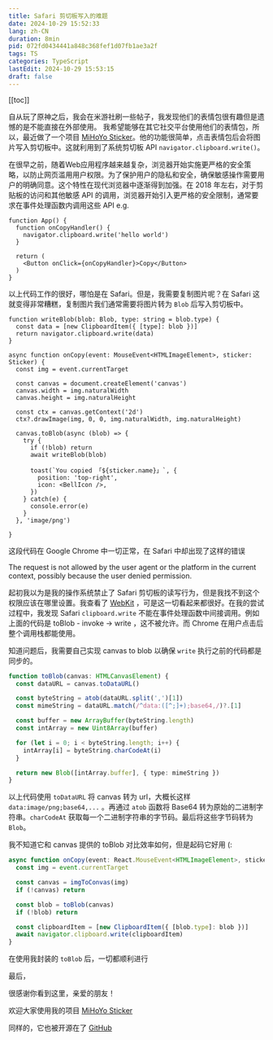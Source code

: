 ```yaml
---
title: Safari 剪切板写入的难题
date: 2024-10-29 15:52:33
lang: zh-CN
duration: 8min
pid: 072fd0434441a848c368fef1d07fb1ae3a2f
tags: TS
categories: TypeScript
lastEdit: 2024-10-29 15:53:15
draft: false
---
```

[[toc]]

自从玩了原神之后，我会在米游社刷一些帖子，我发现他们的表情包很有趣但是遗憾的是不能直接在外部使用。 我希望能够在其它社交平台使用他们的表情包，所以，最近做了一个项目 [MiHoYo Sticker](https://mhy-sticker.ctong.top/)。他的功能很简单，点击表情包后会将图片写入剪切板中。这就利用到了系统剪切板 API `navigator.clipboard.write()`。

在很早之前，随着Web应用程序越来越复杂，浏览器开始实施更严格的安全策略，以防止网页滥用用户权限。为了保护用户的隐私和安全，确保敏感操作需要用户的明确同意。这个特性在现代浏览器中逐渐得到加强。在 2018 年左右，对于剪贴板的访问和其他敏感 API 的调用，浏览器开始引入更严格的安全限制，通常要求在事件处理函数内调用这些 API e.g.

```tsx
function App() {
  function onCopyHandler() {
    navigator.clipboard.write('hello world')
  }

  return (
    <Button onClick={onCopyHandler}>Copy</Button>
  )
}
```

以上代码工作的很好，哪怕是在 Safari。但是，我需要复制图片呢？在 Safari 这就变得非常糟糕，复制图片我们通常需要将图片转为 `Blob` 后写入剪切板中。

```tsx
function writeBlob(blob: Blob, type: string = blob.type) {
  const data = [new ClipboardItem({ [type]: blob })]
  return navigator.clipboard.write(data)
}

async function onCopy(event: MouseEvent<HTMLImageElement>, sticker: Sticker) {
  const img = event.currentTarget

  const canvas = document.createElement('canvas')
  canvas.width = img.naturalWidth
  canvas.height = img.naturalHeight

  const ctx = canvas.getContext('2d')
  ctx?.drawImage(img, 0, 0, img.naturalWidth, img.naturalHeight)

  canvas.toBlob(async (blob) => {
    try {
      if (!blob) return
      await writeBlob(blob)

      toast(`You copied 「${sticker.name}」`, {
        position: 'top-right',
        icon: <BellIcon />,
      })
    } catch(e) {
      console.error(e)
    }
  }, 'image/png')

}
```

这段代码在 Google Chrome 中一切正常，在 Safari 中却出现了这样的错误

<div class="p-2 border-red-500 border-1 rounded-xl text-red-500 bg-red-500/10 mb-4">
  The request is not allowed by the user agent or the platform in the current context, possibly because the user denied permission.
</div>

起初我以为是我的操作系统禁止了 Safari 剪切板的读写行为，但是我找不到这个权限应该在哪里设置。我查看了 <a href="https://webkit.org/blog/10247/new-webkit-features-in-safari-13-1" target="_blank">WebKit</a> ，可是这一切看起来都很好。在我的尝试过程中，我发现 Safari `clipboard.write` 不能在事件处理函数中间接调用。例如上面的代码是 toBlob - invoke -> write ，这不被允许。而 Chrome 在用户点击后整个调用栈都能使用。

知道问题后，我需要自己实现 canvas to blob 以确保 `write` 执行之前的代码都是同步的。

```ts
function toBlob(canvas: HTMLCanvasElement) {
  const dataURL = canvas.toDataURL()

  const byteString = atob(dataURL.split(',')[1])
  const mimeString = dataURL.match(/^data:([^;]+);base64,/)?.[1]

  const buffer = new ArrayBuffer(byteString.length)
  const intArray = new Uint8Array(buffer)

  for (let i = 0; i < byteString.length; i++) {
    intArray[i] = byteString.charCodeAt(i)
  }

  return new Blob([intArray.buffer], { type: mimeString })
}
```

以上代码使用 `toDataURL` 将 canvas 转为 url，大概长这样 `data:image/png;base64,...` 。再通过 `atob` 函数将 Base64 转为原始的二进制字符串。`charCodeAt` 获取每一个二进制字符串的字节码。最后将这些字节码转为 `Blob`。

我不知道它和 canvas 提供的 toBlob 对比效率如何，但是起码它好用 (:

```ts
async function onCopy(event: React.MouseEvent<HTMLImageElement>, sticker: Sticker) {
  const img = event.currentTarget

  const canvas = imgToConvas(img)
  if (!canvas) return

  const blob = toBlob(canvas)
  if (!blob) return

  const clipboardItem = [new ClipboardItem({ [blob.type]: blob })]
  await navigator.clipboard.write(clipboardItem)
}
```

在使用我封装的 `toBlob` 后，一切都顺利进行

最后，

很感谢你看到这里，亲爱的朋友！

欢迎大家使用我的项目 [MiHoYo Sticker](https://mhy-sticker.ctong.top/)

同样的，它也被开源在了 [GitHub](https://github.com/Clover-You/mihoyo-sticker)
